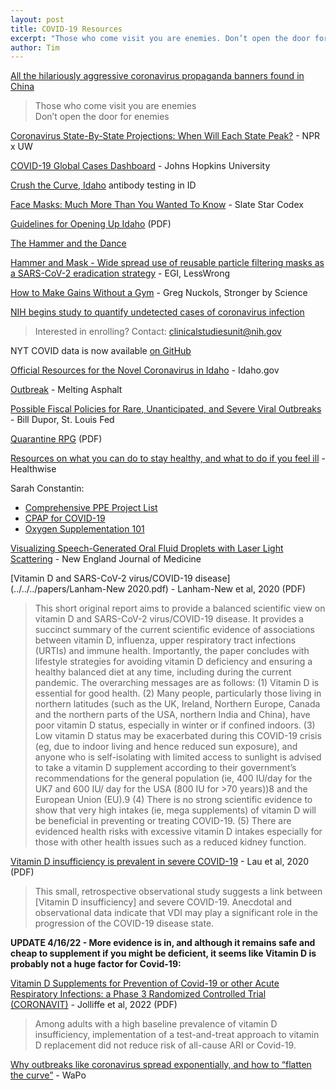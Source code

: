 ```yaml
---
layout: post
title: COVID-19 Resources
excerpt: "Those who come visit you are enemies. Don’t open the door for enemies."
author: Tim
---
```


[All the hilariously aggressive coronavirus propaganda banners found in China](https://supchina.com/2020/02/11/all-the-hilariously-aggressive-coronavirus-banners-found-in-china/)  
> Those who come visit you are enemies  
> Don’t open the door for enemies  

[Coronavirus State-By-State Projections: When Will Each State Peak?](https://www.npr.org/sections/health-shots/2020/04/07/825479416/new-yorks-coronavirus-deaths-may-level-off-soon-when-might-your-state-s-peak) - NPR x UW  

[COVID-19 Global Cases Dashboard](https://coronavirus.jhu.edu/map.html) - Johns Hopkins University  

[Crush the Curve, Idaho](https://crushthecurveidaho.com/) antibody testing in ID  

[Face Masks: Much More Than You Wanted To Know](https://web.archive.org/web/20200619074339/https://slatestarcodex.com/2020/03/23/face-masks-much-more-than-you-wanted-to-know/) - Slate Star Codex  

[Guidelines for Opening Up Idaho](../../../papers/opening-up-guidlines.pdf) (PDF)  

[The Hammer and the Dance](https://medium.com/@tomaspueyo/coronavirus-the-hammer-and-the-dance-be9337092b56)  

[Hammer and Mask - Wide spread use of reusable particle filtering masks as a SARS-CoV-2 eradication strategy](https://www.lesswrong.com/posts/yKYg6D7HNxLuJDcLS/hammer-and-mask-wide-spread-use-of-reusable-particle) - EGI, LessWrong  

[How to Make Gains Without a Gym](https://www.strongerbyscience.com/no-gym/) - Greg Nuckols, Stronger by Science  

[NIH begins study to quantify undetected cases of coronavirus infection](https://www.nih.gov/news-events/news-releases/nih-begins-study-quantify-undetected-cases-coronavirus-infection)  
> Interested in enrolling? Contact: clinicalstudiesunit@nih.gov  

NYT COVID data is now available [on GitHub](https://github.com/nytimes/covid-19-data)  

[Official Resources for the Novel Coronavirus in Idaho](https://coronavirus.idaho.gov/) - Idaho.gov  

[Outbreak](https://www.meltingasphalt.com/interactive/outbreak/) - Melting Asphalt  

[Possible Fiscal Policies for Rare, Unanticipated, and Severe Viral Outbreaks](https://research.stlouisfed.org/publications/economic-synopses/2020/03/17/possible-fiscal-policies-for-rare-unanticipated-and-severe-viral-outbreaks) - Bill Dupor, St. Louis Fed  

[Quarantine RPG](../../../papers/quarantine_rpg.pdf) (PDF)  

[Resources on what you can do to stay healthy, and what to do if you feel ill](https://www.healthwise.org/specialpages/covid-19-resources.aspx) - Healthwise  

Sarah Constantin:  
* [Comprehensive PPE Project List](https://srconstantin.github.io/2020/04/03/Comprehensive-PPE-Project-List.html)  
* [CPAP for COVID-19](https://srconstantin.github.io/2020/04/05/CPAP-for-COVID19.html)  
* [Oxygen Supplementation 101](https://srconstantin.github.io/2020/03/19/oxygen-supplementation-101.html)  

[Visualizing Speech-Generated Oral Fluid Droplets with Laser Light Scattering](https://www.nejm.org/doi/full/10.1056/NEJMc2007800) - New England Journal of Medicine  

[Vitamin D and SARS-CoV-2 virus/COVID-19 disease](../../../papers/Lanham-New 2020.pdf) - Lanham-New et al, 2020 (PDF)  
> This short original report aims to provide a balanced scientific view on vitamin D and SARS-CoV-2 virus/COVID-19 disease. It provides a succinct summary of the current scientific evidence of associations between vitamin D, influenza, upper respiratory tract infections (URTIs) and immune health. Importantly, the paper concludes with lifestyle strategies for avoiding vitamin D deficiency and ensuring a healthy balanced diet at any time, including during the current pandemic. The overarching messages are as follows: (1) Vitamin D is essential for good health. (2) Many people, particularly those living in northern latitudes (such as the UK, Ireland, Northern Europe, Canada and the northern parts of the USA, northern India and China), have poor vitamin D status, especially in winter or if confined indoors. (3) Low vitamin D status may be exacerbated during this COVID-19 crisis (eg, due to indoor living and hence reduced sun exposure), and anyone who is self-isolating with limited access to sunlight is advised to take a vitamin D supplement according to their government’s recommendations for the general population (ie, 400 IU/day for the UK7 and 600 IU/ day for the USA (800 IU for >70 years))8 and the European Union (EU).9 (4) There is no strong scientific evidence to show that very high intakes (ie, mega supplements) of  vitamin D will be beneficial in preventing or treating COVID-19. (5) There are evidenced health risks with excessive vitamin D intakes especially for those with other health issues such as a reduced kidney function.

[Vitamin D insufficiency is prevalent in severe COVID-19](../../../papers/lau2020.pdf) - Lau et al, 2020 (PDF)  
> This small, retrospective observational study suggests a link between [Vitamin D insufficiency] and severe COVID-19. Anecdotal and observational data indicate that VDI may play a significant role in the progression of the COVID-19 disease state. 

**UPDATE 4/16/22 - More evidence is in, and although it remains safe and cheap to supplement if you might be deficient, it seems like Vitamin D is probably not a huge factor for Covid-19:**

[Vitamin D Supplements for Prevention of Covid-19 or other Acute Respiratory
Infections: a Phase 3 Randomized Controlled Trial (CORONAVIT)](../../../papers/jolliffe2022.pdf) - Jolliffe et al, 2022 (PDF)
> Among adults with a high baseline prevalence of vitamin D
insufficiency, implementation of a test-and-treat approach to vitamin D replacement
did not reduce risk of all-cause ARI or Covid-19.

[Why outbreaks like coronavirus spread exponentially, and how to “flatten the curve”](https://www.washingtonpost.com/graphics/2020/world/corona-simulator/) - WaPo  